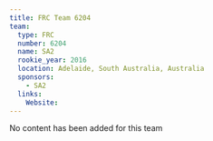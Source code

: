 ```yaml
---
title: FRC Team 6204
team:
  type: FRC
  number: 6204
  name: SA2
  rookie_year: 2016
  location: Adelaide, South Australia, Australia
  sponsors:
    - SA2
  links:
    Website: 
---
```

No content has been added for this team